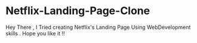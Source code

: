 # Netflix-Landing-Page-Clone
Hey There , I Tried creating Netflix's Landing Page Using WebDevelopment skills . Hope you like it !!
